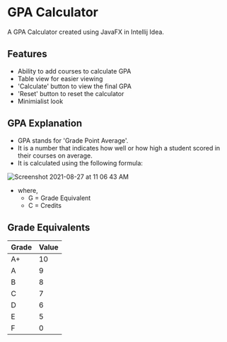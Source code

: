 # GPA Calculator

A GPA Calculator created using JavaFX in Intellij Idea.

## Features
- Ability to add courses to calculate GPA
- Table view for easier viewing
- 'Calculate' button to view the final GPA
- 'Reset' button to reset the calculator
- Minimialist look

## GPA Explanation
- GPA stands for 'Grade Point Average'.
- It is a number that indicates how well or how high a student scored in their courses on average.
- It is calculated using the following formula: 

![Screenshot 2021-08-27 at 11 06 43 AM](https://user-images.githubusercontent.com/82862036/131077381-3f5e9c2d-ab41-42bf-9a06-b1b05564307e.png)

- where, 
  - G = Grade Equivalent
  - C = Credits

## Grade Equivalents
Grade | Value
----- | -----
A+    | 10
A     | 9
B     | 8
C     | 7
D     | 6
E     | 5
F     | 0
